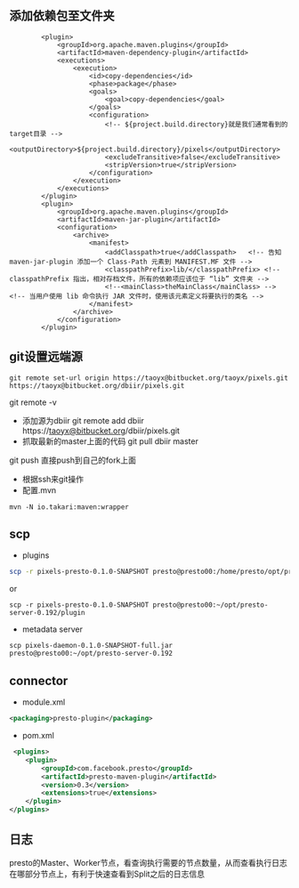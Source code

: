 ## 添加依赖包至文件夹
<!-- 把jar复制到target目录下的lib目录下 -->
            <plugin>
                <groupId>org.apache.maven.plugins</groupId>
                <artifactId>maven-dependency-plugin</artifactId>
                <executions>
                    <execution>
                        <id>copy-dependencies</id>
                        <phase>package</phase>
                        <goals>
                            <goal>copy-dependencies</goal>
                        </goals>
                        <configuration>
                            <!-- ${project.build.directory}就是我们通常看到的target目录 -->
                            <outputDirectory>${project.build.directory}/pixels</outputDirectory>
                            <excludeTransitive>false</excludeTransitive>
                            <stripVersion>true</stripVersion>
                        </configuration>
                    </execution>
                </executions>
            </plugin>
            <plugin>
                <groupId>org.apache.maven.plugins</groupId>
                <artifactId>maven-jar-plugin</artifactId>
                <configuration>
                    <archive>
                        <manifest>
                            <addClasspath>true</addClasspath>   <!-- 告知 maven-jar-plugin 添加一个 Class-Path 元素到 MANIFEST.MF 文件 -->
                            <classpathPrefix>lib/</classpathPrefix> <!-- classpathPrefix 指出，相对存档文件，所有的依赖项应该位于 “lib” 文件夹 -->
                            <!--<mainClass>theMainClass</mainClass> --> <!-- 当用户使用 lib 命令执行 JAR 文件时，使用该元素定义将要执行的类名 -->
                        </manifest>
                    </archive>
                </configuration>
            </plugin>

## git设置远端源

```
git remote set-url origin https://taoyx@bitbucket.org/taoyx/pixels.git https://taoyx@bitbucket.org/dbiir/pixels.git
```

git remote -v
- 添加源为dbiir
git remote add dbiir https://taoyx@bitbucket.org/dbiir/pixels.git 
- 抓取最新的master上面的代码
git pull dbiir master

git push 直接push到自己的fork上面

- 根据ssh来git操作
- 配置.mvn
```
mvn -N io.takari:maven:wrapper
```

## scp
- plugins
```sh
scp -r pixels-presto-0.1.0-SNAPSHOT presto@presto00:/home/presto/opt/presto-server-0.192/plugin
```
or
```
scp -r pixels-presto-0.1.0-SNAPSHOT presto@presto00:~/opt/presto-server-0.192/plugin
```

- metadata server
```
scp pixels-daemon-0.1.0-SNAPSHOT-full.jar presto@presto00:~/opt/presto-server-0.192
```

## connector
- module.xml
```xml
<packaging>presto-plugin</packaging>
```
- pom.xml
```xml
 <plugins>
    <plugin>
        <groupId>com.facebook.presto</groupId>
        <artifactId>presto-maven-plugin</artifactId>
        <version>0.3</version>
        <extensions>true</extensions>
    </plugin>
</plugins>
```

## 日志
presto的Master、Worker节点，看查询执行需要的节点数量，从而查看执行日志在哪部分节点上，有利于快速查看到Split之后的日志信息